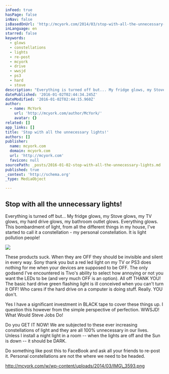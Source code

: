 ```yaml
---
inFeed: true
hasPage: false
inNav: false
isBasedOnUrl: 'http://mcyork.com/2014/03/stop-with-all-the-unnecessary-lights/'
inLanguage: en
starred: false
keywords:
  - glows
  - constellations
  - lights
  - re-post
  - mcyork
  - drive
  - wwsjd
  - ps3
  - hard
  - stove
description: "Everything is turned off but... My fridge glows, my Stove glows, my TV glows, my hard drive glows, my bathroom outlet glows. Everything glows. This bombardment of light, from all the different things in my house, I've started to call it a constellation - my personal constellation. It is light pollution people!"
datePublished: '2016-01-02T02:44:34.245Z'
dateModified: '2016-01-02T02:44:15.960Z'
author:
  - name: McYork
    url: 'http://mcyork.com/author/McYork/'
    avatar: {}
related: []
app_links: []
title: 'Stop with all the unnecessary lights!'
authors: []
publisher:
  name: mcyork.com
  domain: mcyork.com
  url: 'http://mcyork.com'
  favicon: null
sourcePath: _posts/2016-01-02-stop-with-all-the-unnecessary-lights.md
published: true
_context: 'http://schema.org'
_type: MediaObject

---
```

<article style=""><h1>Stop with all the unnecessary lights!</h1><p>Everything is turned off but... My fridge glows, my Stove glows, my TV glows, my hard drive glows, my bathroom outlet glows. Everything glows. This bombardment of light, from all the different things in my house, I've started to call it a constellation - my personal constellation. It is light pollution people!</p><img src="http://mcyork.com/w/wp-content/uploads/2014/03/IMG_3586-300x199.png" /></article>

These products suck.  When they are OFF they should be invisible and silent in every way.  Sony thank you but a red led light on my TV or PS3 does nothing for me when your devices are supposed to be OFF.  The only godsend I've encountered is Tivo's ability to select how annoying or not you want the LEDs to be (and very much OFF is an option).  All off THANK YOU!  The basic hard drive green flashing light is ill conceived when you can't turn it OFF!  Who cares if the hard drive on a computer is doing stuff.  Really.  YOU don't.

Yes I have a significant investment in BLACK tape to cover these things up.  I question this however from the simple perspective of perfection.  WWSJD!  What Would Steve Jobs Do!

Do you GET IT NOW!  We are subjected to these ever increasing constellations of light and they are all 100% unnecessary in our lives.  Unless I install a night light in a room -- when the lights are off and the Sun is down -- it should be DARK.

Do something like post this to FaceBook and ask all your friends to re-post it.  Personal constellations are not the where we need to be headed.

http://mcyork.com/w/wp-content/uploads/2014/03/IMG\_3593.png